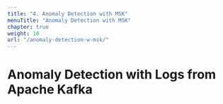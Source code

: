 ```yaml
---
title: "4. Anomaly Detection with MSK"
menuTitle: "Anomaly Detection with MSK"
chapter: true
weight: 10
url: "/anomaly-detection-w-msk/"
---
```


# Anomaly Detection with Logs from Apache Kafka

